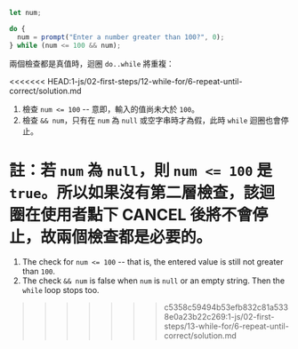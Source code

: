 
```js run demo
let num;

do {
  num = prompt("Enter a number greater than 100?", 0);
} while (num <= 100 && num);
```

兩個檢查都是真值時，迴圈 `do..while` 將重複：

<<<<<<< HEAD:1-js/02-first-steps/12-while-for/6-repeat-until-correct/solution.md
1. 檢查 `num <= 100` -- 意即，輸入的值尚未大於 `100`。
2. 檢查 `&& num`，只有在 `num` 為 `null` 或空字串時才為假，此時 `while` 迴圈也會停止。

註：若 `num` 為 `null`，則 `num <= 100` 是 `true`。所以如果沒有第二層檢查，該迴圈在使用者點下 CANCEL 後將不會停止，故兩個檢查都是必要的。
=======
1. The check for `num <= 100` -- that is, the entered value is still not greater than `100`.
2. The check `&& num` is false when `num` is `null` or an empty string. Then the `while` loop stops too.
>>>>>>> c5358c59494b53efb832c81a5338e0a23b22c269:1-js/02-first-steps/13-while-for/6-repeat-until-correct/solution.md


